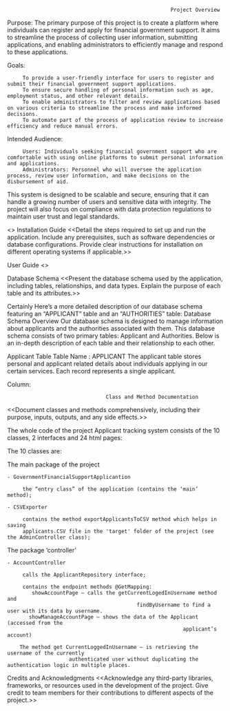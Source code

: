                                                          Project Overview

Purpose: The primary purpose of this project is to create a platform where individuals can register and apply for financial government support. 
         It aims to streamline the process of collecting user information, submitting applications, and enabling administrators to efficiently manage and respond to these applications.

Goals:

         To provide a user-friendly interface for users to register and submit their financial government support applications.
         To ensure secure handling of personal information such as age, employment status, and other relevant details.
         To enable administrators to filter and review applications based on various criteria to streamline the process and make informed decisions.
         To automate part of the process of application review to increase efficiency and reduce manual errors.
         
Intended Audience:

         Users: Individuals seeking financial government support who are comfortable with using online platforms to submit personal information and applications.
         Administrators: Personnel who will oversee the application process, review user information, and make decisions on the disbursement of aid.

This system is designed to be scalable and secure, ensuring that it can handle a growing number of users and sensitive data with integrity. 
The project will also focus on compliance with data protection regulations to maintain user trust and legal standards.

<<Provide a brief introduction to the technologies used and the architectural design of the application.>>
Installation Guide
<<Detail the steps required to set up and run the application.
Include any prerequisites, such as software dependencies or database configurations.
Provide clear instructions for installation on different operating systems if applicable.>>

User Guide
<<Describe the user interface and functionality of the application.
Provide step-by-step instructions for users to navigate through the application and perform common tasks.
Include screenshots or diagrams to illustrate key features and workflows.>>

Database Schema
<<Present the database schema used by the application, including tables, relationships, and data types.
Explain the purpose of each table and its attributes.>>

Certainly Here’s a more detailed description of our database schema featuring an “APPLICANT” table and an “AUTHORITIES” table:
Database Schema Overview
Our database schema is designed to manage information about applicants and the authorities associated with them.
This database schema consists of two primary tables: Applicant and Authorities. Below is an in-depth description of each table and their relationship to each other.

Applicant Table
Table Name : APPLICANT
The applicant table stores personal and applicant related details about individuals applying in our certain services. Each record represents a single applicant.


Column:



                                    Class and Method Documentation
<<Document classes and methods comprehensively, including their purpose, inputs, outputs, and any side effects.>>      

The whole code of the project Applicant tracking system consists of the 10 classes, 2 interfaces and 24 html pages:

The 10 classes are:

 The main package of the project

    - GovernmentFinancialSupportApplicantion

         the “entry class” of the application (contains the ‘main’ method);

    - CSVExporter

         contains the method exportApplicantsToCSV method which helps in saving 
         applicants.CSV file in the 'target' folder of the project (see the AdminController class);

 The package ‘controller’

    - AccountController

         calls the ApplicantRepository interface;

         contains the endpoint methods @GetMapping:
            showAccountPage – calls the getCurrentLogedInUsername method and 
                                              findByUsername to find a user with its data by username.
           showManageAccountPage – shows the data of the Applicant (accessed from the
                                                             applicant’s account)

        The method get CurrentLoggedInUsername – is retrieving the username of the currently 
                        authenticated user without duplicating the authentication logic in multiple places.


Credits and Acknowledgments
<<Acknowledge any third-party libraries, frameworks, or resources used in the development of the project.
Give credit to team members for their contributions to different aspects of the project.>>
